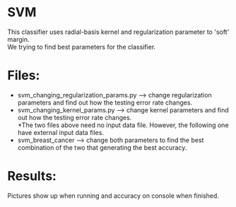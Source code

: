 # SVM 
This classifier uses radial-basis kernel and regularization parameter to 'soft' margin.<br />
We trying to find best parameters for the classifier.

# Files:
* svm_changing_regularization_params.py  -->  change regularization parameters and find out how the testing error rate changes. <br />
* svm_changing_kernel_params.py  -->  change kernel parameters and find out how the testing error rate changes. <br />
*The two files above need no input data file. However, the following one have external input data files.
* svm_breast_cancer  -->  change both parameters to find the best combination of the two that generating the best accuracy.

# Results:
Pictures show up when running and accuracy on console when finished.
